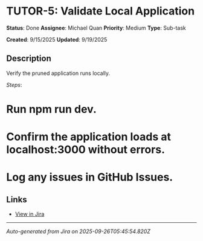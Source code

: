 # TUTOR-5: Validate Local Application

**Status**: Done
**Assignee**: Michael Quan
**Priority**: Medium
**Type**: Sub-task

**Created**: 9/15/2025
**Updated**: 9/19/2025



## Description
Verify the pruned application runs locally.


*Steps*:

# Run npm run dev.
# Confirm the application loads at localhost:3000 without errors.
# Log any issues in GitHub Issues.

## Links
- [View in Jira](https://tutorwise.atlassian.net/browse/TUTOR-5)

---
*Auto-generated from Jira on 2025-09-26T05:45:54.820Z*
